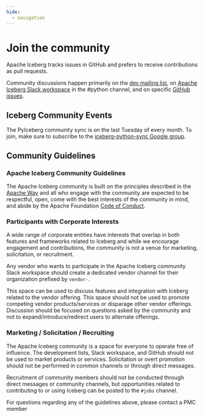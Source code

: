 ```yaml
---
hide:
  - navigation
---
```


<!--
  - Licensed to the Apache Software Foundation (ASF) under one
  - or more contributor license agreements.  See the NOTICE file
  - distributed with this work for additional information
  - regarding copyright ownership.  The ASF licenses this file
  - to you under the Apache License, Version 2.0 (the
  - "License"); you may not use this file except in compliance
  - with the License.  You may obtain a copy of the License at
  -
  -   http://www.apache.org/licenses/LICENSE-2.0
  -
  - Unless required by applicable law or agreed to in writing,
  - software distributed under the License is distributed on an
  - "AS IS" BASIS, WITHOUT WARRANTIES OR CONDITIONS OF ANY
  - KIND, either express or implied.  See the License for the
  - specific language governing permissions and limitations
  - under the License.
  -->

# Join the community

Apache Iceberg tracks issues in GitHub and prefers to receive contributions as pull requests.

Community discussions happen primarily on the [dev mailing list](https://lists.apache.org/list.html?dev@iceberg.apache.org), on [Apache Iceberg Slack workspace](https://join.slack.com/t/apache-iceberg/shared_invite/zt-287g3akar-K9Oe_En5j1UL7Y_Ikpai3A) in the #python channel, and on specific [GitHub issues](https://github.com/apache/iceberg-python/issues).

## Iceberg Community Events

The PyIceberg community sync is on the last Tuesday of every month. To join, make sure to subscribe to the [iceberg-python-sync Google group](https://groups.google.com/g/iceberg-python-sync).

## Community Guidelines

### Apache Iceberg Community Guidelines

The Apache Iceberg community is built on the principles described in the [Apache Way](https://www.apache.org/theapacheway/index.html)
and all who engage with the community are expected to be respectful, open, come with the best interests of the community in mind,
and abide by the Apache Foundation [Code of Conduct](https://www.apache.org/foundation/policies/conduct.html).

### Participants with Corporate Interests

A wide range of corporate entities have interests that overlap in both features and frameworks related to Iceberg and while we
encourage engagement and contributions, the community is not a venue for marketing, solicitation, or recruitment.

Any vendor who wants to participate in the Apache Iceberg community Slack workspace should create a dedicated vendor channel
for their organization prefixed by `vendor-`.

This space can be used to discuss features and integration with Iceberg related to the vendor offering.  This space should not
be used to promote competing vendor products/services or disparage other vendor offerings.  Discussion should be focused on
questions asked by the community and not to expand/introduce/redirect users to alternate offerings.

### Marketing / Solicitation / Recruiting

The Apache Iceberg community is a space for everyone to operate free of influence. The development lists, Slack workspace,
and GitHub should not be used to market products or services.  Solicitation or overt promotion should not be performed in common
channels or through direct messages.

Recruitment of community members should not be conducted through direct messages or community channels, but opportunities
related to contributing to or using Iceberg can be posted to the `#jobs` channel.

For questions regarding any of the guidelines above, please contact a PMC member
